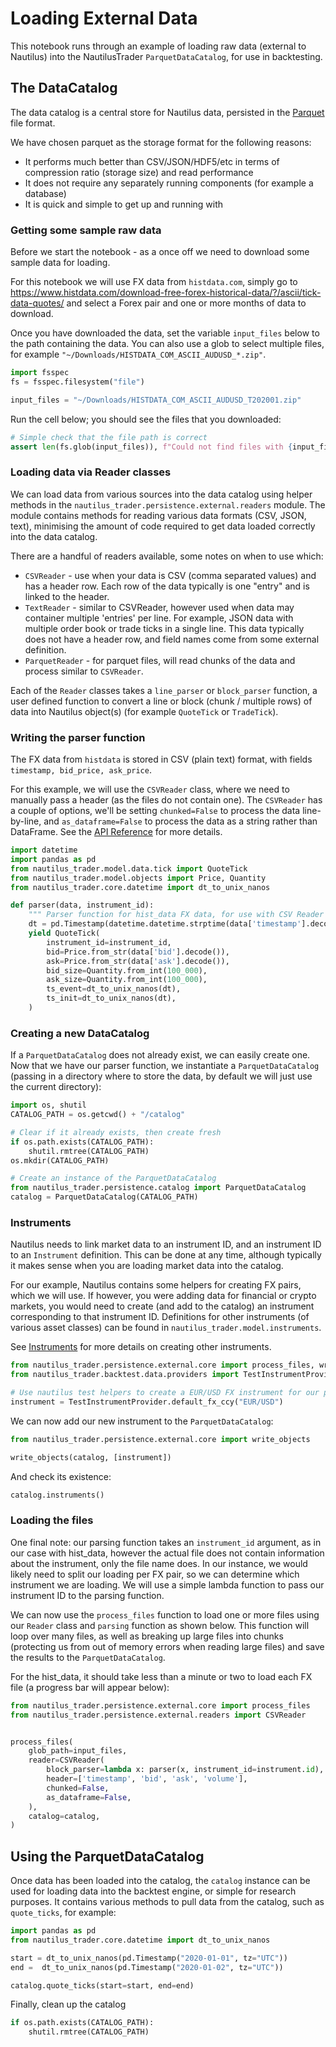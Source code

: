 # Loading External Data

This notebook runs through an example of loading raw data (external to Nautilus) into the NautilusTrader `ParquetDataCatalog`, for use in backtesting.

## The DataCatalog

The data catalog is a central store for Nautilus data, persisted in the [Parquet](https://parquet.apache.org) file format.

We have chosen parquet as the storage format for the following reasons:
- It performs much better than CSV/JSON/HDF5/etc in terms of compression ratio (storage size) and read performance
- It does not require any separately running components (for example a database)
- It is quick and simple to get up and running with

### Getting some sample raw data

Before we start the notebook - as a once off we need to download some sample data for loading.

For this notebook we will use FX data from `histdata.com`, simply go to https://www.histdata.com/download-free-forex-historical-data/?/ascii/tick-data-quotes/ and select a Forex pair and one or more months of data to download.

Once you have downloaded the data, set the variable `input_files` below to the path containing the 
data. You can also use a glob to select multiple files, for example `"~/Downloads/HISTDATA_COM_ASCII_AUDUSD_*.zip"`.

```python
import fsspec
fs = fsspec.filesystem("file")

input_files = "~/Downloads/HISTDATA_COM_ASCII_AUDUSD_T202001.zip"
```

Run the cell below; you should see the files that you downloaded:

```python
# Simple check that the file path is correct
assert len(fs.glob(input_files)), f"Could not find files with {input_files=}"
```

### Loading data via Reader classes

We can load data from various sources into the data catalog using helper methods in the 
`nautilus_trader.persistence.external.readers` module. The module contains methods for reading 
various data formats (CSV, JSON, text), minimising the amount of code required to get data loaded 
correctly into the data catalog.

There are a handful of readers available, some notes on when to use which:
- `CSVReader` - use when your data is CSV (comma separated values) and has a header row. Each row of the data typically is one "entry" and is linked to the header.
- `TextReader` - similar to CSVReader, however used when data may container multiple 'entries' per line. For example, JSON data with multiple order book or trade ticks in a single line. This data typically does not have a header row, and field names come from some external definition. 
- `ParquetReader` - for parquet files, will read chunks of the data and process similar to `CSVReader`.

Each of the `Reader` classes takes a `line_parser` or `block_parser` function, a user defined function to convert a line or block (chunk / multiple rows) of data into Nautilus object(s) (for example `QuoteTick` or `TradeTick`).

### Writing the parser function

The FX data from `histdata` is stored in CSV (plain text) format, with fields `timestamp, bid_price, ask_price`. 

For this example, we will use the `CSVReader` class, where we need to manually pass a header (as the files do not contain one). The `CSVReader` has a couple of options, we'll be setting `chunked=False` to process the data line-by-line, and `as_dataframe=False` to process the data as a string rather than DataFrame. See the [API Reference](../api_reference/persistence.md) for more details.

```python
import datetime
import pandas as pd
from nautilus_trader.model.data.tick import QuoteTick
from nautilus_trader.model.objects import Price, Quantity
from nautilus_trader.core.datetime import dt_to_unix_nanos

def parser(data, instrument_id):
    """ Parser function for hist_data FX data, for use with CSV Reader """
    dt = pd.Timestamp(datetime.datetime.strptime(data['timestamp'].decode(), "%Y%m%d %H%M%S%f"), tz='UTC')
    yield QuoteTick(
        instrument_id=instrument_id,
        bid=Price.from_str(data['bid'].decode()),
        ask=Price.from_str(data['ask'].decode()),
        bid_size=Quantity.from_int(100_000),
        ask_size=Quantity.from_int(100_000),
        ts_event=dt_to_unix_nanos(dt),
        ts_init=dt_to_unix_nanos(dt),
    )
```

### Creating a new DataCatalog

If a `ParquetDataCatalog` does not already exist, we can easily create one. 
Now that we have our parser function, we instantiate a `ParquetDataCatalog` (passing in a directory where to store the data, by default we will just use the current directory):

```python
import os, shutil
CATALOG_PATH = os.getcwd() + "/catalog"

# Clear if it already exists, then create fresh
if os.path.exists(CATALOG_PATH):
    shutil.rmtree(CATALOG_PATH)
os.mkdir(CATALOG_PATH)
```

```python
# Create an instance of the ParquetDataCatalog
from nautilus_trader.persistence.catalog import ParquetDataCatalog
catalog = ParquetDataCatalog(CATALOG_PATH)
```

### Instruments

Nautilus needs to link market data to an instrument ID, and an instrument ID to an `Instrument` 
definition. This can be done at any time, although typically it makes sense when you are loading 
market data into the catalog.

For our example, Nautilus contains some helpers for creating FX pairs, which we will use. If
however, you were adding data for financial or crypto markets, you would need to create (and add to 
the catalog) an instrument corresponding to that instrument ID. Definitions for other 
instruments (of various asset classes) can be found in `nautilus_trader.model.instruments`.

See [Instruments](./instruments.md) for more details on creating other instruments.

```python
from nautilus_trader.persistence.external.core import process_files, write_objects
from nautilus_trader.backtest.data.providers import TestInstrumentProvider

# Use nautilus test helpers to create a EUR/USD FX instrument for our purposes
instrument = TestInstrumentProvider.default_fx_ccy("EUR/USD")
```

We can now add our new instrument to the `ParquetDataCatalog`:

```python
from nautilus_trader.persistence.external.core import write_objects

write_objects(catalog, [instrument])
```

And check its existence:

```python
catalog.instruments()
```

<!-- #region -->
### Loading the files 

One final note: our parsing function takes an `instrument_id` argument, as in our case with 
hist_data, however the actual file does not contain information about the instrument, only the file name 
does. In our instance, we would likely need to split our loading per FX pair, so we can determine 
which instrument we are loading. We will use a simple lambda function to pass our instrument ID to 
the parsing function.

We can now use the `process_files` function to load one or more files using our `Reader` class and 
`parsing` function as shown below. This function will loop over many files, as well as breaking up 
large files into chunks (protecting us from out of memory errors when reading large files) and save 
the results to the `ParquetDataCatalog`.

For the hist_data, it should take less than a minute or two to load each FX file (a progress bar 
will appear below):
<!-- #endregion -->

```python
from nautilus_trader.persistence.external.core import process_files
from nautilus_trader.persistence.external.readers import CSVReader


process_files(
    glob_path=input_files,
    reader=CSVReader(
        block_parser=lambda x: parser(x, instrument_id=instrument.id), 
        header=['timestamp', 'bid', 'ask', 'volume'],
        chunked=False, 
        as_dataframe=False,
    ),
    catalog=catalog,
)
```

## Using the ParquetDataCatalog

Once data has been loaded into the catalog, the `catalog` instance can be used for loading data into 
the backtest engine, or simple for research purposes. It contains various methods to pull data from 
the catalog, such as `quote_ticks`, for example:

```python
import pandas as pd
from nautilus_trader.core.datetime import dt_to_unix_nanos

start = dt_to_unix_nanos(pd.Timestamp("2020-01-01", tz="UTC"))
end =  dt_to_unix_nanos(pd.Timestamp("2020-01-02", tz="UTC"))

catalog.quote_ticks(start=start, end=end)
```

Finally, clean up the catalog

```python
if os.path.exists(CATALOG_PATH):
    shutil.rmtree(CATALOG_PATH)
```
